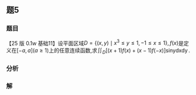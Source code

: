 ## 题5
### 题目
【25 版 0.1w 基础11】设平面区域$D = \{  {( {x, y})  \mid  {x}^{3} \leq  y \leq  1, - 1 \leq  x \leq  1}\}  , f( x)$是定义在$\lbrack  {-a, a}\rbrack  ( {a \geq  1})$上的任意连续函数,求${\iint }_{D}\lbrack  {( {x + 1}) f( x)  + ( {x - 1}) f( {-x}) }\rbrack  \operatorname{sinydxdy}$.
### 分析

### 解